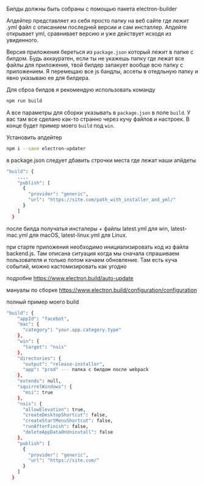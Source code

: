 Билды должны быть собраны с помощью пакета electron-builder

Апдейтер представляет из себя просто папку на веб сайте где лежит .yml файл с описанием последней версии и сам инсталлер. Апдейте открывает yml, сравнивает версию и уже действует исходя из увиденного.

Версия приложения береться из `package.json` который лежит в папке с билдом. Будь аккауратен, если ты не укажешь папку где лежат все файлы для приложения, твой билдер запакует вообще всю папку с приложением. Я перемещаю все js бандлы, ассеты в отедльную папку и явно указываю ее для билдера.

Для сброа билдов я рекомендую использовать команду 
```sh
npm run build
```
А все параметры для сборки указывать в `package.json` в поле `build`. У вас там все сделано как-то странно через кучу файлов и настроек. В конце будет пример моего `build` под `win`.

Установить апдейтер
```sh
npm i --save electron-updater
```

в package.json следует дбавить строчки места где лежат наши апйдеты
```sh
"build": {
    ....
    "publish": [
      {
        "provider": "generic",
        "url": "https://site.com/path_with_installer_and_yml/"
      }
    ]
  }
  ```
  
после билда получатья инсталеры + файлы latest.yml для win, latest-mac.yml для macOS, latest-linux.yml для Linux.

при старте приложения необходимо инициализировать код из файла backend.js.
Там описана ситуация когда мы сначала спрашиваем пользователя и только потом качаем обновление. Там есть куча событий, можно кастомизировать как угодно

подробне https://www.electron.build/auto-update

мануалы по сборке https://www.electron.build/configuration/configuration

полный пример моего build

```sh
"build": {
    "appId": "facebot",
    "mac": {
      "category": "your.app.category.type"
    },
    "win": {
      "target": "nsis"
    },
    "directories": {
      "output": "release-installer",
      "app": "prod" --- папка с билдом после webpack
    },
    "extends": null,
    "squirrelWindows": {
      "msi": true
    },
    "nsis": {
      "allowElevation": true,
      "createDesktopShortcut": false,
      "createStartMenuShortcut": false,
      "runAfterFinish": false,
      "deleteAppDataOnUninstall": false
    },
    "publish": [
      {
        "provider": "generic",
        "url": "https://site.com/"
      }
    ]
  }
```
